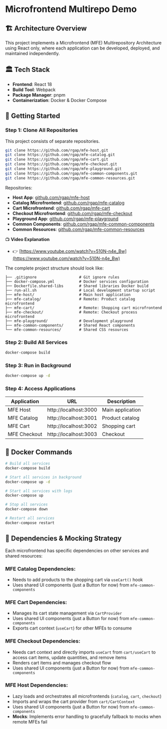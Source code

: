 # Microfrontend Multirepo Demo

## 🏗️ Architecture Overview

This project implements a Microfrontend (MFE) Multirepository Architecture using React only, where each application can be developed, deployed, and maintained independently.

## 🏛️ Tech Stack

- **Frontend**: React 18
- **Build Tool**: Webpack
- **Package Manager**: pnpm
- **Containerization**: Docker & Docker Compose

## 🚀 Getting Started

### Step 1: Clone All Repositories

This project consists of separate repositories.

```bash
git clone https://github.com/rgap/mfe-host.git
git clone https://github.com/rgap/mfe-catalog.git
git clone https://github.com/rgap/mfe-cart.git
git clone https://github.com/rgap/mfe-checkout.git
git clone https://github.com/rgap/mfe-playground.git
git clone https://github.com/rgap/mfe-common-components.git
git clone https://github.com/rgap/mfe-common-resources.git
```

Repositories:

- **Host App**: [github.com/rgap/mfe-host](https://github.com/rgap/mfe-host)
- **Catalog Microfrontend**: [github.com/rgap/mfe-catalog](https://github.com/rgap/mfe-catalog)
- **Cart Microfrontend**: [github.com/rgap/mfe-cart](https://github.com/rgap/mfe-cart)
- **Checkout Microfrontend**: [github.com/rgap/mfe-checkout](https://github.com/rgap/mfe-checkout)
- **Playground App**: [github.com/rgap/mfe-playground](https://github.com/rgap/mfe-playground)
- **Common Components**: [github.com/rgap/mfe-common-components](https://github.com/rgap/mfe-common-components)
- **Common Resources**: [github.com/rgap/mfe-common-resources](https://github.com/rgap/mfe-common-resources)

📺 **Video Explanation**

- 👉 [https://www.youtube.com/watch?v=510N-n4e_Bw](https://www.youtube.com/watch?v=510N-n4e_Bw)

The complete project structure should look like:

```
├── .gitignore                   # Git ignore rules
├── docker-compose.yml           # Docker services configuration
├── Dockerfile.shared-libs       # Shared libraries Docker build
├── run-all.sh                   # Local development startup script
├── mfe-host/                    # Main host application
├── mfe-catalog/                 # Remote: Product catalog microfrontend
├── mfe-cart/                    # Remote: Shopping cart microfrontend
├── mfe-checkout/                # Remote: Checkout process microfrontend
├── mfe-playground/              # Development playground
├── mfe-common-components/       # Shared React components
└── mfe-common-resources/        # Shared CSS resources
```

### Step 2: Build All Services

```bash
docker-compose build
```

### Step 3: Run in Background

```bash
docker-compose up -d
```

### Step 4: Access Applications

| Application  | URL                   | Description      |
| ------------ | --------------------- | ---------------- |
| MFE Host     | http://localhost:3000 | Main application |
| MFE Catalog  | http://localhost:3001 | Product catalog  |
| MFE Cart     | http://localhost:3002 | Shopping cart    |
| MFE Checkout | http://localhost:3003 | Checkout         |

## 🐳 Docker Commands

```bash
# Build all services
docker-compose build

# Start all services in background
docker-compose up -d

# Start all services with logs
docker-compose up

# Stop all services
docker-compose down

# Restart all services
docker-compose restart
```

## 🔗 Dependencies & Mocking Strategy

Each microfrontend has specific dependencies on other services and shared resources:

### MFE Catalog Dependencies:

- Needs to add products to the shopping cart via `useCart()` hook
- Uses shared UI components (just a Button for now) from `mfe-common-components`

### MFE Cart Dependencies:

- Manages its cart state management via `CartProvider`
- Uses shared UI components (just a Button for now) from `mfe-common-components`
- Exports cart context (`useCart`) for other MFEs to consume

### MFE Checkout Dependencies:

- Needs cart context and directly imports `useCart` from `cart/useCart` to access cart items, update quantities, and remove items
- Renders cart items and manages checkout flow
- Uses shared UI components (just a Button for now) from `mfe-common-components`

### MFE Host Dependencies:

- Lazy loads and orchestrates all microfrontends (`catalog`, `cart`, `checkout`)
- Imports and wraps the cart provider from `cart/CartContext`
- Uses shared UI components (just a Button for now) from `mfe-common-components`
- **Mocks**: Implements error handling to gracefully fallback to mocks when remote MFEs fail
